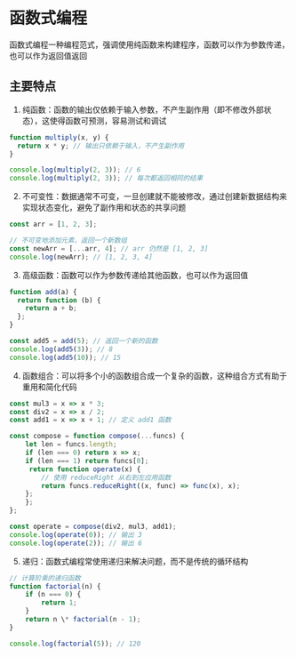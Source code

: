 # 函数式编程

函数式编程一种编程范式，强调使用纯函数来构建程序，函数可以作为参数传递，也可以作为返回值返回

## 主要特点

1. 纯函数：函数的输出仅依赖于输入参数，不产生副作用（即不修改外部状态），这使得函数可预测，容易测试和调试

```js
function multiply(x, y) {
  return x * y; // 输出只依赖于输入，不产生副作用
}

console.log(multiply(2, 3)); // 6
console.log(multiply(2, 3)); // 每次都返回相同的结果
```

2. 不可变性：数据通常不可变，一旦创建就不能被修改，通过创建新数据结构来实现状态变化，避免了副作用和状态的共享问题

```js
const arr = [1, 2, 3];

// 不可变地添加元素，返回一个新数组
const newArr = [...arr, 4]; // arr 仍然是 [1, 2, 3]
console.log(newArr); // [1, 2, 3, 4]
```

3. 高级函数：函数可以作为参数传递给其他函数，也可以作为返回值

```js
function add(a) {
  return function (b) {
    return a + b;
  };
}

const add5 = add(5); // 返回一个新的函数
console.log(add5(3)); // 8
console.log(add5(10)); // 15
```

4. 函数组合：可以将多个小的函数组合成一个复杂的函数，这种组合方式有助于重用和简化代码

```js
const mul3 = x => x * 3;
const div2 = x => x / 2;
const add1 = x => x + 1; // 定义 add1 函数

const compose = function compose(...funcs) {
    let len = funcs.length;
    if (len === 0) return x => x;
    if (len === 1) return funcs[0];
     return function operate(x) {
        // 使用 reduceRight 从右到左应用函数
        return funcs.reduceRight((x, func) => func(x), x);
    };
    };
};

const operate = compose(div2, mul3, add1);
console.log(operate(0)); // 输出 3
console.log(operate(2)); // 输出 6

```

5. 递归：函数式编程常使用递归来解决问题，而不是传统的循环结构

```js
// 计算阶乘的递归函数
function factorial(n) {
    if (n === 0) {
        return 1;
    }
    return n \* factorial(n - 1);
}

console.log(factorial(5)); // 120

```

